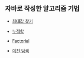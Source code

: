 ## 자바로 작성한 알고리즘 기법   


- [최대값 찾기](src/js/pekah/basic/FindMaximum.java)   

- [누적합](src/js/pekah/basic/ComputeCumulativeSum.java)   

- [Factorial](src/js/pekah/basic/ComputeFactorial.java)   

- [이진 탐색](src/js/pekah/basic/BinarySearch.java)   
